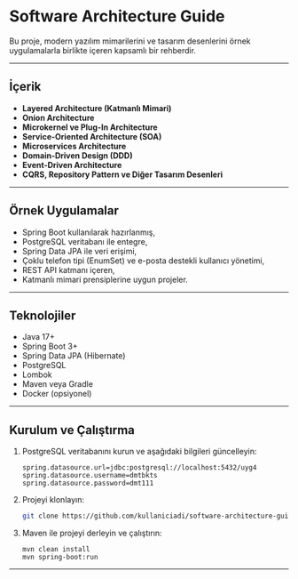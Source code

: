 # Software Architecture Guide

Bu proje, modern yazılım mimarilerini ve tasarım desenlerini örnek uygulamalarla birlikte içeren kapsamlı bir rehberdir.

---

## İçerik

- **Layered Architecture (Katmanlı Mimari)**  
- **Onion Architecture**  
- **Microkernel ve Plug-In Architecture**  
- **Service-Oriented Architecture (SOA)**  
- **Microservices Architecture**  
- **Domain-Driven Design (DDD)**  
- **Event-Driven Architecture**  
- **CQRS, Repository Pattern ve Diğer Tasarım Desenleri**

---

## Örnek Uygulamalar

- Spring Boot kullanılarak hazırlanmış,  
- PostgreSQL veritabanı ile entegre,  
- Spring Data JPA ile veri erişimi,  
- Çoklu telefon tipi (EnumSet) ve e-posta destekli kullanıcı yönetimi,  
- REST API katmanı içeren,  
- Katmanlı mimari prensiplerine uygun projeler.

---

## Teknolojiler

- Java 17+  
- Spring Boot 3+  
- Spring Data JPA (Hibernate)  
- PostgreSQL  
- Lombok  
- Maven veya Gradle  
- Docker (opsiyonel)

---

## Kurulum ve Çalıştırma

1. PostgreSQL veritabanını kurun ve aşağıdaki bilgileri güncelleyin:  
   ```
   spring.datasource.url=jdbc:postgresql://localhost:5432/uyg4
   spring.datasource.username=dmtbkts
   spring.datasource.password=dmt111
   ```
2. Projeyi klonlayın:  
   ```bash
   git clone https://github.com/kullaniciadi/software-architecture-guide.git
   ```
3. Maven ile projeyi derleyin ve çalıştırın:  
   ```
   mvn clean install
   mvn spring-boot:run
   ```

---